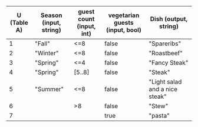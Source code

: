 |U (Table A) |Season (input, string)|guest count (input, int)|vegetarian guests (input, bool)|Dish (output, string)|
|---|---|---|---|---|
|1|"Fall"|<=8|false|"Spareribs"|
|2|"Winter"|<=8|false|"Roastbeef"|
|3|"Spring"|<=4|false|"Fancy Steak"|
|4|"Spring"|[5..8]|false|"Steak"|
|5|"Summer"|<=8|false|"Light salad and a nice steak"|
|6||>8|false|"Stew"|
|7|||true|"pasta"|